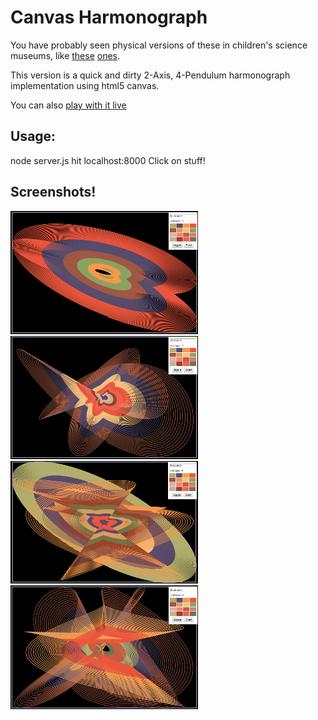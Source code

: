 # Canvas Harmonograph

You have probably seen physical versions of these in children's science museums,
like [these](http://www.discoverymuseums.org/hands-exhibits/science-discovery-museum "Science Discovery Museum") [ones](http://www.exploratorium.edu/ "Exploratorium"). 

This version is a quick and dirty 2-Axis, 4-Pendulum harmonograph 
implementation using html5 canvas. 

You can also [play with it live](http://demo.thekearns.org)

## Usage:

  node server.js
  hit localhost:8000
  Click on stuff!

## Screenshots!

![Screenshot 1](img/hg_1_thumb.png "Screenshot 1")
![Screenshot 2](img/hg_2_thumb.png "Screenshot 2")
![Screenshot 3](img/hg_3_thumb.png "Screenshot 3")
![Screenshot 3](img/hg_4_thumb.png "Screenshot 4")

